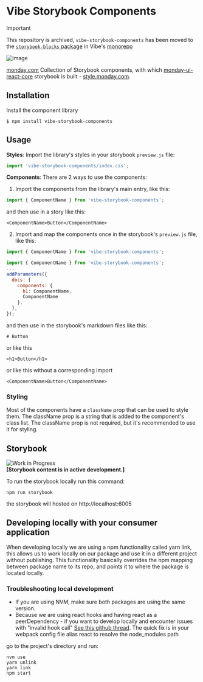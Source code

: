 # Vibe Storybook Components

> [!IMPORTANT]  
> This repository is archived, `vibe-storybook-components` has been moved to the [`storybook-blocks` package](https://github.com/mondaycom/monday-ui-react-core/tree/master/packages/storybook-blocks) in Vibe's [monorepo](https://github.com/mondaycom/monday-ui-react-core)


![image](https://user-images.githubusercontent.com/60314759/147566893-63c5209a-8b83-4f32-af61-8b4c350ec770.png)

[monday.com](https://www.monday.com) Collection of Storybook components, with which [monday-ui-react-core](https://github.com/mondaycom/monday-ui-react-core) storybook is built - [style.monday.com](https://style.monday.com).

## Installation

Install the component library

```
$ npm install vibe-storybook-components
```

## Usage

**Styles**: Import the library's styles in your storybook `preview.js` file:

```javascript
import 'vibe-storybook-components/index.css';
```

**Components**:
There are 2 ways to use the components:

1. Import the components from the library's main entry, like this:

```javascript
import { ComponentName } from 'vibe-storybook-components';
```

and then use in a story like this:

```mdxjs
<ComponentName>Button</ComponentName>
```

2. Import and map the components once in the storybook's `preview.js` file, like this:

```javascript
import { ComponentName } from 'vibe-storybook-components';
```

```javascript
import { ComponentName } from 'vibe-storybook-components';
...
addParameters({
  docs: {
    components: {
      h1: ComponentName,
      ComponentName
    },
  },
});
```

and then use in the storybook's markdown files like this:

```mdxjs
# Button
```

or like this

```mdxjs
<h1>Button</h1>
```

or like this without a corresponding import

```mdxjs
<ComponentName>Button</ComponentName>
```

### Styling

Most of the components have a `className` prop that can be used to style them. The className prop is a string that is added to the component's class list. The className prop is not required, but it's recommended to use it for styling.

## Storybook

![Work in Progress](https://img.shields.io/badge/status-WIP-orange.svg)  
<b>[Storybook content is in active development.]</b>

To run the storybook locally run this command:

```
npm run storybook
```

the storybook will hosted on http://localhost:6005

## Developing locally with your consumer application

When developing locally we are using a npm functionality called yarn link, this allows us to
work locally on our package and use it in a different project without publishing.
This functionality basically overrides the npm mapping between package name to its repo, and points it to where the package is located locally.

### Troubleshooting local development

- If you are using NVM, make sure both packages are using the same version.
- Because we are using react hooks and having react as a peerDependency - if you want to develop locally and encounter issues with "invalid hook call" [See this github thread](https://github.com/facebook/react/issues/13991). The quick fix is in your webpack config file alias react to resolve the node_modules path

go to the project's directory and run:

```
nvm use
yarn unlink
yarn link
npm start
```
